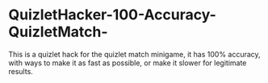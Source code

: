 # QuizletHacker-100-Accuracy-QuizletMatch-
This is a quizlet hack for the quizlet match minigame, it has 100% accuracy, with ways to make it as fast as possible, or make it slower for legitimate results.
